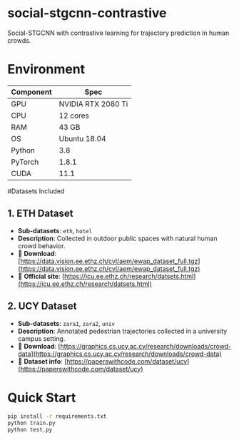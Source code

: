 # social-stgcnn-contrastive
Social-STGCNN with contrastive learning for trajectory prediction in human crowds.

# Environment

| Component     | Spec                          |
|---------------|-------------------------------|
| GPU           | NVIDIA RTX 2080 Ti            |
| CPU           | 12 cores                      |
| RAM           | 43 GB                         |
| OS            | Ubuntu 18.04                  |
| Python        | 3.8                           |
| PyTorch       | 1.8.1                         |
| CUDA          | 11.1                          |




#Datasets Included

## 1. ETH Dataset

- **Sub-datasets**: `eth`, `hotel`
- **Description**: Collected in outdoor public spaces with natural human crowd behavior.
- 📎 **Download**: [https://data.vision.ee.ethz.ch/cvl/aem/ewap_dataset_full.tgz](https://data.vision.ee.ethz.ch/cvl/aem/ewap_dataset_full.tgz)
- 🔗 **Official site**: [https://icu.ee.ethz.ch/research/datsets.html](https://icu.ee.ethz.ch/research/datsets.html)

## 2. UCY Dataset

- **Sub-datasets**: `zara1`, `zara2`, `univ`
- **Description**: Annotated pedestrian trajectories collected in a university campus setting.
- 📎 **Download**: [https://graphics.cs.ucy.ac.cy/research/downloads/crowd-data](https://graphics.cs.ucy.ac.cy/research/downloads/crowd-data)
- 🔗 **Dataset info**: [https://paperswithcode.com/dataset/ucy](https://paperswithcode.com/dataset/ucy)


# Quick Start
```bash
pip install -r requirements.txt
python train.py
python test.py
